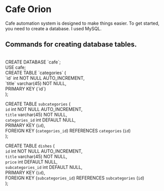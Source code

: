 # **Cafe Orion**

Cafe automation system is designed to make things easier.
To get started, you need to create a database. I used MySQL.
<br />
## Commands for creating database tables. 
<br />
CREATE DATABASE `cafe`; <br />
USE cafe; <br />
CREATE TABLE `categories` ( <br />
  `id` int NOT NULL AUTO_INCREMENT, <br />
  `title` varchar(45) NOT NULL, <br />
  PRIMARY KEY (`id`) <br />
); <br />

CREATE TABLE `subcategories` ( <br />
  `id` int NOT NULL AUTO_INCREMENT, <br />
  `title` varchar(45) NOT NULL, <br />
  `categories_id` int DEFAULT NULL, <br />
  PRIMARY KEY (`id`), <br />
  FOREIGN KEY (`categories_id`) REFERENCES `categories` (`id`) <br />
); <br />

CREATE TABLE `dishes` ( <br />
  `id` int NOT NULL AUTO_INCREMENT, <br />
  `title` varchar(45) NOT NULL, <br />
  `price` int DEFAULT NULL, <br />
  `subcategories_id` int DEFAULT NULL, <br />
  PRIMARY KEY (`id`), <br />
  FOREIGN KEY (`subcategories_id`) REFERENCES `subcategories` (`id`) <br />
); <br />
